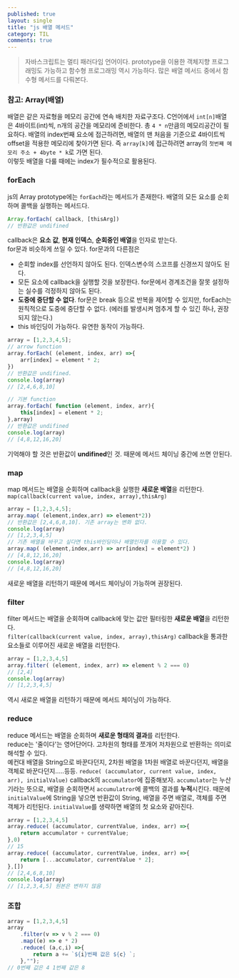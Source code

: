 ```yaml
---
published: true
layout: single
title: "js 배열 메서드"
category: TIL
comments: true
---
```


>자바스크립트는 멀티 패러다임 언어이다. prototype을 이용한 객체지향 프로그래밍도 가능하고 함수형 프로그래밍 역시 가능하다. 많은 배열 메서드 중에서 함수형 메서드를 다뤄본다.

### 참고: Array(배열)
배열은 같은 자료형을 메모리 공간에 연속 배치한 자료구조다. C언어에서 `int[n]`배열은 4바이트(int)씩, n개의 공간을 메모리에 준비한다. 총 `4 * n`만큼의 메모리공간이 필요하다. 배열의 index번째 요소에 접근하려면, 배열의 맨 처음을 기준으로 4바이트씩 offset을 적용한 메모리에 찾아가면 된다. 즉 `array[k]`에 접근하려면 array의 `첫번째 메모리 주소 + 4byte * k`로 가면 된다.  
이렇듯 배열을 다룰 때에는 index가 필수적으로 활용된다.

### forEach
js의 Array prototype에는 `forEach`라는 메서드가 존재한다. 배열의 모든 요소를 순회하며 콜백을 실행하는 메서드다. 
```js
Array.forEach( callback, [thisArg])
// 반환값은 undifined
```
callback은 **요소 값**, **현재 인덱스**, **순회중인 배열**을 인자로 받는다.  
for문과 비슷하게 쓰일 수 있다. for문과의 다른점은  
- 순회할 index를 선언하지 않아도 된다. 인덱스변수의 스코프를 신경쓰지 않아도 된다.
- 모든 요소에 callback을 실행할 것을 보장한다. for문에서 경계조건을 잘못 설정하는 실수를 걱정하지 않아도 된다.
- **도중에 중단할 수 없다**. for문은 break 등으로 반복을 제어할 수 있지만, forEach는 원칙적으로 도중에 중단할 수 없다. (에러를 발생시켜 멈추게 할 수 있긴 하나, 권장되지 않는다.)
- this 바인딩이 가능하다. 유연한 동작이 가능하다.  
 
```js
array = [1,2,3,4,5];
// arrow function
array.forEach( (element, index, arr) =>{
    arr[index] = element * 2;
})
// 반환값은 undifined.
console.log(array)
// [2,4,6,8,10]

// 기본 function
array.forEach( function (element, index, arr){
    this[index] = element * 2;
},array)
// 반환값은 undifined
console.log(array)
// [4,8,12,16,20]
```

기억해야 할 것은 반환값이 **undifined**인 것. 때문에 메서드 체이닝 중간에 쓰면 안된다.  

### map
map 메서드는 배열을 순회하며 callback을 실행한 **새로운 배열**을 리턴한다.  
`map(callback(current value, index, array),thisArg)`
```js
array = [1,2,3,4,5];
array.map( (element,index,arr) => element*2))
// 반환값은 [2,4,6,8,10]. 기존 array는 변화 없다.
console.log(array)
// [1,2,3,4,5]
// 기존 배열을 바꾸고 싶다면 this바인딩이나 배열인자를 이용할 수 있다.
array.map( (element,index,arr) => arr[index] = element*2) )
// [4,8,12,16,20]
console.log(array)
// [4,8,12,16,20]
```

새로운 배열을 리턴하기 때문에 메서드 체이닝이 가능하며 권장된다.

### filter
filter 메서드는 배열을 순회하며 callback에 맞는 값만 필터링한 **새로운 배열**을 리턴한다.  
`filter(callback(current value, index, array),thisArg)`
callback을 통과한 요소들로 이루어진 새로운 배열을 리턴한다.
```js
array = [1,2,3,4,5]
array.filter( (element, index, arr) => element % 2 === 0)
// [2,4]
console.log(array)
// [1,2,3,4,5]
```

역시 새로운 배열을 리턴하기 때문에 메서드 체이닝이 가능하다.

### reduce
reduce 메서드는 배열을 순회하며 **새로운 형태의 결과**를 리턴한다.  
reduce는 '줄이다'는 영어단어다. 고차원의 형태를 쪼개어 저차원으로 반환하는 의미로 해석할 수 있다.  
예컨대 배열을 String으로 바꾼다던지, 2차원 배열을 1차원 배열로 바꾼다던지, 배열을 객체로 바꾼다던지.....등등.
`reduce( (accumulator, current value, index, arr), initialValue)`
callback의 `accumulator`에 집중해보자. `accumulator`는 누산기라는 뜻으로, 배열을 순회하면서 `accumulatror`에 콜백의 결과를 **누적**시킨다. 때문에 `initialValue`에 String을 넣으면 반환값이 String, 배열을 주면 배열로, 객체를 주면 객체가 리턴된다. `initialValue`를 생략하면 배열의 첫 요소와 같아진다.
```js
array = [1,2,3,4,5]
array.reduce( (accumulator, currentValue, index, arr) =>{
    return accumulator + currentValue;
},0)
// 15
array.reduce( (accumulator, currentValue, index, arr) =>{
    return [...accumulator, currentValue * 2];
},[])
// [2,4,6,8,10]
console.log(array)
// [1,2,3,4,5] 원본은 변하지 않음
```


### 조합
```js
array = [1,2,3,4,5]
array
    .filter(v => v % 2 === 0)
    .map((e) => e * 2)
    .reduce( (a,c,i) =>{
        return a += `${i}번째 값은 ${c} `;
    },"");
// 0번째 값은 4 1번째 값은 8
```
